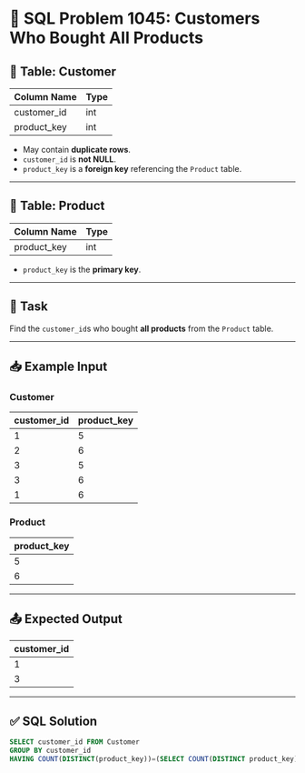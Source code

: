 # 🛒 SQL Problem 1045: Customers Who Bought All Products

## 📘 Table: Customer

| Column Name | Type |
|-------------|------|
| customer_id | int  |
| product_key | int  |

- May contain **duplicate rows**.
- `customer_id` is **not NULL**.
- `product_key` is a **foreign key** referencing the `Product` table.

---

## 📘 Table: Product

| Column Name | Type |
|-------------|------|
| product_key | int  |

- `product_key` is the **primary key**.

---

## 🎯 Task

Find the `customer_id`s who bought **all products** from the `Product` table.

---

## 📥 Example Input
### Customer

| customer_id | product_key |
|-------------|-------------|
| 1           | 5           |
| 2           | 6           |
| 3           | 5           |
| 3           | 6           |
| 1           | 6           |

### Product

| product_key |
|-------------|
| 5           |
| 6           |

---

## 📤 Expected Output

| customer_id |
|-------------|
| 1           |
| 3           |

---

## ✅ SQL Solution

```sql
SELECT customer_id FROM Customer
GROUP BY customer_id
HAVING COUNT(DISTINCT(product_key))=(SELECT COUNT(DISTINCT product_key) FROM Product)
```
